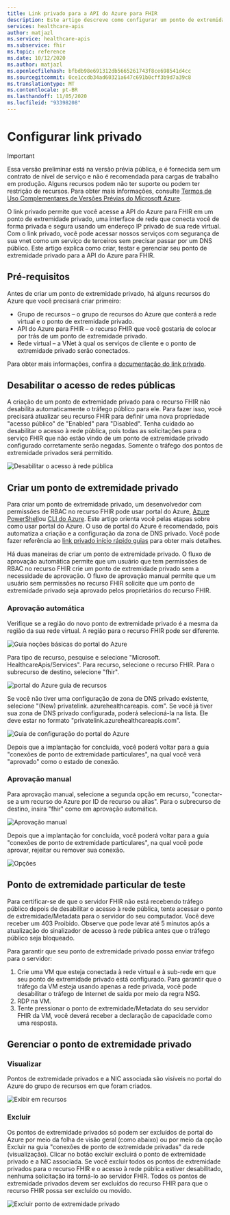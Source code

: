 ```yaml
---
title: Link privado para a API do Azure para FHIR
description: Este artigo descreve como configurar um ponto de extremidade privado para a API do Azure para serviços FHIRs
services: healthcare-apis
author: matjazl
ms.service: healthcare-apis
ms.subservice: fhir
ms.topic: reference
ms.date: 10/12/2020
ms.author: matjazl
ms.openlocfilehash: bfbdb98e691312db5665261743f8ce698541d4cc
ms.sourcegitcommit: 0ce1ccdb34ad60321a647c691b0cff3b9d7a39c8
ms.translationtype: MT
ms.contentlocale: pt-BR
ms.lasthandoff: 11/05/2020
ms.locfileid: "93398208"
---
```

# <a name="configure-private-link"></a>Configurar link privado

> [!IMPORTANT]
> Essa versão preliminar está na versão prévia pública, e é fornecida sem um contrato de nível de serviço e não é recomendada para cargas de trabalho em produção. Alguns recursos podem não ter suporte ou podem ter restrição de recursos. Para obter mais informações, consulte [Termos de Uso Complementares de Versões Prévias do Microsoft Azure](https://azure.microsoft.com/support/legal/preview-supplemental-terms/).

O link privado permite que você acesse a API do Azure para FHIR em um ponto de extremidade privado, uma interface de rede que conecta você de forma privada e segura usando um endereço IP privado de sua rede virtual. Com o link privado, você pode acessar nossos serviços com segurança de sua vnet como um serviço de terceiros sem precisar passar por um DNS público. Este artigo explica como criar, testar e gerenciar seu ponto de extremidade privado para a API do Azure para FHIR.

## <a name="prerequisites"></a>Pré-requisitos

Antes de criar um ponto de extremidade privado, há alguns recursos do Azure que você precisará criar primeiro:

- Grupo de recursos – o grupo de recursos do Azure que conterá a rede virtual e o ponto de extremidade privado.
- API do Azure para FHIR – o recurso FHIR que você gostaria de colocar por trás de um ponto de extremidade privado.
- Rede virtual – a VNet à qual os serviços de cliente e o ponto de extremidade privado serão conectados.

Para obter mais informações, confira a [documentação do link privado](../private-link/index.yml).

## <a name="disable-public-network-access"></a>Desabilitar o acesso de redes públicas

A criação de um ponto de extremidade privado para o recurso FHIR não desabilita automaticamente o tráfego público para ele. Para fazer isso, você precisará atualizar seu recurso FHIR para definir uma nova propriedade "acesso público" de "Enabled" para "Disabled". Tenha cuidado ao desabilitar o acesso à rede pública, pois todas as solicitações para o serviço FHIR que não estão vindo de um ponto de extremidade privado configurado corretamente serão negadas. Somente o tráfego dos pontos de extremidade privados será permitido.

![Desabilitar o acesso à rede pública](media/private-link/private-link-disable.png)

## <a name="create-private-endpoint"></a>Criar um ponto de extremidade privado

Para criar um ponto de extremidade privado, um desenvolvedor com permissões de RBAC no recurso FHIR pode usar portal do Azure, [Azure PowerShell](../private-link/create-private-endpoint-powershell.md)ou [CLI do Azure](../private-link/create-private-endpoint-cli.md). Este artigo orienta você pelas etapas sobre como usar portal do Azure. O uso de portal do Azure é recomendado, pois automatiza a criação e a configuração da zona de DNS privado. Você pode fazer referência ao [link privado início rápido guias](../private-link/create-private-endpoint-portal.md) para obter mais detalhes.

Há duas maneiras de criar um ponto de extremidade privado. O fluxo de aprovação automática permite que um usuário que tem permissões de RBAC no recurso FHIR crie um ponto de extremidade privado sem a necessidade de aprovação. O fluxo de aprovação manual permite que um usuário sem permissões no recurso FHIR solicite que um ponto de extremidade privado seja aprovado pelos proprietários do recurso FHIR.

### <a name="auto-approval"></a>Aprovação automática

Verifique se a região do novo ponto de extremidade privado é a mesma da região da sua rede virtual. A região para o recurso FHIR pode ser diferente.

![Guia noções básicas do portal do Azure](media/private-link/private-link-portal2.png)

Para tipo de recurso, pesquise e selecione "Microsoft. HealthcareApis/Services". Para recurso, selecione o recurso FHIR. Para o subrecurso de destino, selecione "fhir".

![portal do Azure guia de recursos](media/private-link/private-link-portal1.png)

Se você não tiver uma configuração de zona de DNS privado existente, selecione "(New) privatelink. azurehealthcareapis. com". Se você já tiver sua zona de DNS privado configurada, poderá selecioná-la na lista. Ele deve estar no formato "privatelink.azurehealthcareapis.com".

![Guia de configuração do portal do Azure](media/private-link/private-link-portal3.png)

Depois que a implantação for concluída, você poderá voltar para a guia "conexões de ponto de extremidade particulares", na qual você verá "aprovado" como o estado de conexão.

### <a name="manual-approval"></a>Aprovação manual

Para aprovação manual, selecione a segunda opção em recurso, "conectar-se a um recurso do Azure por ID de recurso ou alias". Para o subrecurso de destino, insira "fhir" como em aprovação automática.

![Aprovação manual](media/private-link/private-link-manual.png)

Depois que a implantação for concluída, você poderá voltar para a guia "conexões de ponto de extremidade particulares", na qual você pode aprovar, rejeitar ou remover sua conexão.

![Opções](media/private-link/private-link-options.png)

## <a name="test-private-endpoint"></a>Ponto de extremidade particular de teste

Para certificar-se de que o servidor FHIR não está recebendo tráfego público depois de desabilitar o acesso à rede pública, tente acessar o ponto de extremidade/Metadata para o servidor do seu computador. Você deve receber um 403 Proibido. Observe que pode levar até 5 minutos após a atualização do sinalizador de acesso à rede pública antes que o tráfego público seja bloqueado.

Para garantir que seu ponto de extremidade privado possa enviar tráfego para o servidor:

1. Crie uma VM que esteja conectada à rede virtual e à sub-rede em que seu ponto de extremidade privado está configurado. Para garantir que o tráfego da VM esteja usando apenas a rede privada, você pode desabilitar o tráfego de Internet de saída por meio da regra NSG.
2. RDP na VM.
3. Tente pressionar o ponto de extremidade/Metadata do seu servidor FHIR da VM, você deverá receber a declaração de capacidade como uma resposta.

## <a name="manage-private-endpoint"></a>Gerenciar o ponto de extremidade privado

### <a name="view"></a>Visualizar

Pontos de extremidade privados e a NIC associada são visíveis no portal do Azure do grupo de recursos em que foram criados.

![Exibir em recursos](media/private-link/private-link-view.png)

### <a name="delete"></a>Excluir

Os pontos de extremidade privados só podem ser excluídos de portal do Azure por meio da folha de visão geral (como abaixo) ou por meio da opção Excluir na guia "conexões de ponto de extremidade privadas" da rede (visualização). Clicar no botão excluir excluirá o ponto de extremidade privado e a NIC associada. Se você excluir todos os pontos de extremidade privados para o recurso FHIR e o acesso à rede pública estiver desabilitado, nenhuma solicitação irá torná-lo ao servidor FHIR. Todos os pontos de extremidade privados devem ser excluídos do recurso FHIR para que o recurso FHIR possa ser excluído ou movido.

![Excluir ponto de extremidade privado](media/private-link/private-link-delete.png)